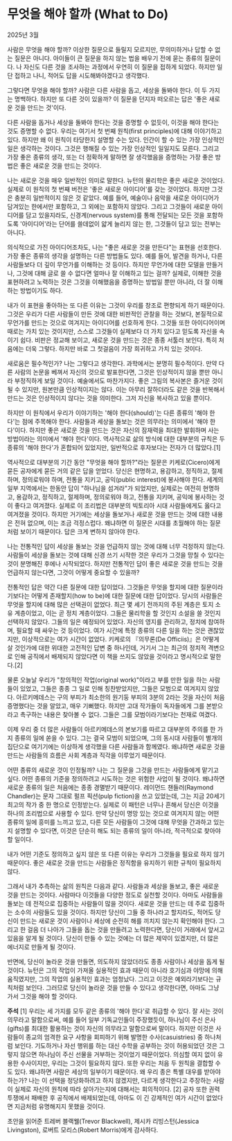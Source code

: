 # 무엇을 해야 할까 (What to Do)

2025년 3월

사람은 무엇을 해야 할까? 이상한 질문으로 들릴지 모르지만, 무의미하거나 답할 수 없는 질문은 아니다. 아이들이 큰 질문을 하지 않는 법을 배우기 전에 묻는 종류의 질문이다. 나 자신도 다른 것을 조사하는 과정에서 우연히 이 질문을 접하게 되었다. 하지만 일단 접하고 나니, 적어도 답을 시도해봐야겠다고 생각했다.

그렇다면 무엇을 해야 할까? 사람은 다른 사람을 돕고, 세상을 돌봐야 한다. 이 두 가지는 명백하다. 하지만 또 다른 것이 있을까? 이 질문을 던지자 떠오르는 답은 '좋은 새로운 것을 만드는 것'이다.

다른 사람을 돕거나 세상을 돌봐야 한다는 것을 증명할 수 없듯이, 이것을 해야 한다는 것도 증명할 수 없다. 우리는 여기서 첫 번째 원칙(first principles)에 대해 이야기하고 있다. 하지만 왜 이 원칙이 타당한지 설명할 수는 있다. 인간이 할 수 있는 가장 인상적인 일은 생각하는 것이다. 그것은 행해질 수 있는 가장 인상적인 일일지도 모른다. 그리고 가장 좋은 종류의 생각, 또는 더 정확하게 말하면 잘 생각했음을 증명하는 가장 좋은 방법은 좋은 새로운 것을 만드는 것이다.

나는 새로운 것을 매우 일반적인 의미로 말한다. 뉴턴의 물리학은 좋은 새로운 것이었다. 실제로 이 원칙의 첫 번째 버전은 '좋은 새로운 아이디어'를 갖는 것이었다. 하지만 그것은 충분히 일반적이지 않은 것 같았다. 예를 들어, 예술이나 음악을 새로운 아이디어가 담겨있는 한에서만 포함하고, 그 외에는 포함하지 않았다. 그리고 그것들이 새로운 아이디어를 담고 있을지라도, 신경계(nervous system)를 통해 전달되는 모든 것을 포함하도록 '아이디어'라는 단어를 쓸데없이 얇게 늘리지 않는 한, 그것들이 담고 있는 전부는 아니다.

의식적으로 가진 아이디어조차도, 나는 "좋은 새로운 것을 만든다"는 표현을 선호한다. 가장 좋은 종류의 생각을 설명하는 다른 방법들도 있다. 예를 들어, 발견을 하거나, 다른 사람들보다 더 깊이 무언가를 이해하는 것 등이다. 하지만 무언가에 대한 모델을 만들거나, 그것에 대해 글로 쓸 수 없다면 얼마나 잘 이해하고 있는 걸까? 실제로, 이해한 것을 표현하려고 노력하는 것은 그것을 이해했음을 증명하는 방법일 뿐만 아니라, 더 잘 이해하는 방법이기도 하다.

내가 이 표현을 좋아하는 또 다른 이유는 그것이 우리를 창조로 편향되게 하기 때문이다. 그것은 우리가 다른 사람들이 만든 것에 대한 비판적인 관찰을 하는 것보다, 본질적으로 무언가를 만드는 것으로 여겨지는 아이디어를 선호하게 한다. 그것들 또한 아이디어이며 때로는 가치 있는 것이지만, 스스로 그것들이 실제보다 더 가치 있다고 믿도록 자신을 속이기 쉽다. 비판은 정교해 보이고, 새로운 것을 만드는 것은 종종 서툴러 보인다. 특히 처음에는 더욱 그렇다. 하지만 바로 그 첫걸음이 가장 희귀하고 가치 있는 것이다.

새로움은 필수적인가? 나는 그렇다고 생각한다. 과학에서는 분명히 필수적이다. 만약 다른 사람의 논문을 베껴서 자신의 것으로 발표한다면, 그것은 인상적이지 않을 뿐만 아니라 부정직하게 보일 것이다. 예술에서도 마찬가지다. 좋은 그림의 복사본은 즐거운 것이 될 수 있지만, 원본만큼 인상적이지는 않다. 이는 아무리 잘하더라도 같은 것을 반복해서 만드는 것은 인상적이지 않다는 것을 의미한다. 그저 자신을 복사하고 있을 뿐이다.

하지만 이 원칙에서 우리가 이야기하는 '해야 한다(should)'는 다른 종류의 '해야 한다'는 점에 주목해야 한다. 사람들과 세상을 돌보는 것은 의무라는 의미에서 '해야 한다'이다. 하지만 좋은 새로운 것을 만드는 것은 자신의 잠재력을 최대한 발휘하며 사는 방법이라는 의미에서 '해야 한다'이다. 역사적으로 삶의 방식에 대한 대부분의 규칙은 두 종류의 '해야 한다'가 혼합되어 있었지만, 일반적으로 후자보다는 전자가 더 많았다.[1]

역사적으로 대부분의 기간 동안 "무엇을 해야 할까?"라는 질문은 키케로(Cicero)에게 묻든 공자에게 묻든 거의 같은 답을 얻었다. 당신은 현명하고, 용감하고, 정직하고, 절제하며, 정의로워야 하며, 전통을 지키고, 공익(public interest)에 봉사해야 한다. 세계의 일부 지역에서는 한동안 답이 "하나님을 섬겨라"가 되었지만, 실제로는 여전히 현명하고, 용감하고, 정직하고, 절제하며, 정의로워야 하고, 전통을 지키며, 공익에 봉사하는 것이 좋다고 여겨졌다. 실제로 이 조리법은 대부분의 빅토리아 시대 사람들에게도 옳다고 여겨졌을 것이다. 하지만 거기에는 세상을 돌보거나 새로운 것을 만드는 것에 대한 내용은 전혀 없으며, 이는 조금 걱정스럽다. 왜냐하면 이 질문은 시대를 초월해야 하는 질문처럼 보이기 때문이다. 답은 크게 변하지 않아야 한다.

나는 전통적인 답이 세상을 돌보는 것을 언급하지 않는 것에 대해 너무 걱정하지 않는다. 사람들이 세상을 돌보는 것에 대해 신경 쓰기 시작한 것은 우리가 그것을 망칠 수 있다는 것이 분명해진 후에나 시작되었다. 하지만 전통적인 답이 좋은 새로운 것을 만드는 것을 언급하지 않는다면, 그것이 어떻게 중요할 수 있을까?

전통적인 답은 약간 다른 질문에 대한 답이었다. 그것들은 무엇을 할지에 대한 질문이라기보다는 어떻게 존재할지(how to be)에 대한 질문에 대한 답이었다. 당시의 사람들은 무엇을 할지에 대해 많은 선택권이 없었다. 최근 몇 세기 전까지의 주된 계층은 토지 소유 계층이었고, 이는 곧 정치 계층이었다. 그들은 물리학을 할 것인지 소설을 쓸 것인지 선택하지 않았다. 그들의 일은 예정되어 있었다. 자신의 영지를 관리하고, 정치에 참여하며, 필요할 때 싸우는 것 등이었다. 여가 시간에 특정 종류의 다른 일을 하는 것은 괜찮았지만, 이상적으로는 여가 시간이 없었다. 키케로의 『의무론(De Officiis)』은 어떻게 살 것인가에 대한 위대한 고전적인 답변 중 하나인데, 거기서 그는 최근의 정치적 격변으로 인해 공직에서 배제되지 않았다면 이 책을 쓰지도 않았을 것이라고 명시적으로 말한다.[2]

물론 오늘날 우리가 "창의적인 작업(original work)"이라고 부를 만한 일을 하는 사람들이 있었고, 그들은 종종 그 일로 인해 칭찬받았지만, 그들은 모범으로 여겨지지 않았다. 아르키메데스는 구의 부피가 최소한의 원기둥 부피의 3분의 2라는 것을 자신이 처음 증명했다는 것을 알았고, 매우 기뻐했다. 하지만 고대 작가들이 독자들에게 그를 본받으라고 촉구하는 내용은 찾아볼 수 없다. 그들은 그를 모범이라기보다는 천재로 여겼다.

이제 우리 중 더 많은 사람들이 아르키메데스의 본보기를 따르고 대부분의 주의를 한 가지 종류의 일에 쏟을 수 있다. 그는 결국 모범이 되었으며, 그의 동시대 사람들이 별개의 집단으로 여기기에는 이상하게 생각했을 다른 사람들과 함께였다. 왜냐하면 새로운 것을 만드는 사람들의 흐름은 사회 계층과 직각을 이루었기 때문이다.

어떤 종류의 새로운 것이 인정될까? 나는 그 질문을 그것을 만드는 사람들에게 맡기고 싶다. 어떤 종류의 기준을 정의하려고 시도하는 것은 위험한 사업이 될 것이다. 왜냐하면 새로운 종류의 일은 처음에는 종종 경멸받기 때문이다. 레이먼드 챈들러(Raymond Chandler)는 문자 그대로 펄프 픽션(pulp fiction)을 쓰고 있었는데, 그는 지금 20세기 최고의 작가 중 한 명으로 인정받는다. 실제로 이 패턴은 너무나 흔해서 당신은 이것을 하나의 조리법으로 사용할 수 있다. 만약 당신이 명망 있는 것으로 여겨지지 않는 어떤 종류의 일에 흥미를 느끼고 있고, 다른 모든 사람들이 그것에 대해 무엇을 간과하고 있는지 설명할 수 있다면, 이것은 단순히 해도 되는 종류의 일이 아니라, 적극적으로 찾아야 할 일이다.

내가 어떤 기준도 정의하고 싶지 않은 또 다른 이유는 우리가 그것들을 필요로 하지 않기 때문이다. 좋은 새로운 것을 만드는 사람들은 정직함을 유지하기 위한 규칙이 필요하지 않다.

그래서 내가 추측하는 삶의 원칙은 다음과 같다. 사람들과 세상을 돌보고, 좋은 새로운 것을 만드는 것이다. 사람마다 이것들을 다양한 정도로 실천할 것이다. 아마도 사람들을 돌보는 데 전적으로 집중하는 사람들이 많을 것이다. 새로운 것을 만드는 데 주로 집중하는 소수의 사람들도 있을 것이다. 하지만 당신이 그들 중 하나라고 할지라도, 적어도 당신이 만드는 새로운 것이 사람이나 세상에 순전히 해를 끼치지 않는지 확인해야 한다. 그리고 한 걸음 더 나아가 그들을 돕는 것을 만들려고 노력한다면, 당신이 거래에서 앞서고 있음을 알게 될 것이다. 당신이 만들 수 있는 것에는 더 많은 제약이 있겠지만, 더 많은 에너지로 만들게 될 것이다.

반면에, 당신이 놀라운 것을 만들면, 의도하지 않았더라도 종종 사람이나 세상을 돕게 될 것이다. 뉴턴은 그의 작업이 가져올 실용적인 효과 때문이 아니라 호기심과 야망에 의해 움직였지만, 그의 작업의 실용적인 효과는 엄청났다. 그리고 이것은 예외라기보다는 규칙처럼 보인다. 그러므로 당신이 놀라운 것을 만들 수 있다고 생각한다면, 아마도 그냥 가서 그것을 해야 할 것이다.

**주석**
[1] 우리는 세 가지를 모두 같은 종류의 '해야 한다'로 취급할 수 있다. 잘 사는 것이 의무라고 말함으로써, 예를 들어 일부 기독교인들이 주장했듯이, 하나님이 주신 은사(gifts)를 최대한 활용하는 것이 자신의 의무라고 말함으로써 말이다. 하지만 이것은 사람들이 종교의 엄격한 요구 사항을 회피하기 위해 발명한 수사(casuistries) 중 하나처럼 보인다. 기도하거나 자선 행위를 하는 대신 수학을 공부하는 것이 허용되었던 것은 그렇지 않으면 하나님이 주신 선물을 거부하는 것이었기 때문이었다. 의심할 여지 없이 유용한 수사이지만, 우리는 그것이 필요하지 않다.
또한 우리는 처음 두 원칙을 결합할 수도 있다. 왜냐하면 사람은 세상의 일부이기 때문이다. 왜 우리 종은 특별 대우를 받아야 하는가? 나는 이 선택을 정당화하려고 하지 않겠지만, 다르게 생각한다고 주장하는 사람이 실제로 자신의 원칙에 따라 살아가는지에 대해서는 회의적이다.
[2] 공자 또한 권력 투쟁에서 패배한 후 공직에서 배제되었는데, 아마도 이 긴 강제적인 여가 시간이 없었다면 지금처럼 유명해지지 못했을 것이다.

초안을 읽어준 트레버 블랙웰(Trevor Blackwell), 제시카 리빙스턴(Jessica Livingston), 로버트 모리스(Robert Morris)에게 감사하다.